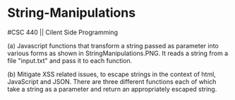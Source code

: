 # String-Manipulations
#CSC 440 || Cilent Side Programming

(a) Javascript functions that transform a string passed as parameter into various forms as shown in StringManipulations.PNG. It reads a string from a file "input.txt" and pass it to each function.

(b) Mitigate XSS related issues, to escape strings in the context of html, JavaScript and JSON. There are three different functions each of which take a string as a parameter and return an appropriately escaped string.
